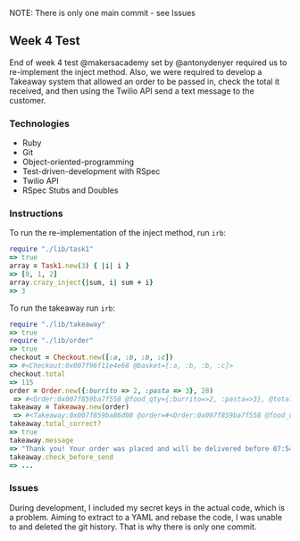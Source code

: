 NOTE: There is only one main commit - see Issues

Week 4 Test
---
End of week 4 test @makersacademy set by @antonydenyer required
us to re-implement the inject method. Also, we were required
to develop a Takeaway system that allowed an order to be
passed in, check the total it received, and then using the
Twilio API send a text message to the customer.

### Technologies
* Ruby
* Git
* Object-oriented-programming
* Test-driven-development with RSpec
* Twilio API
* RSpec Stubs and Doubles

### Instructions
To run the re-implementation of the inject method, run `irb`:

```ruby
require "./lib/task1"
=> true
array = Task1.new(3) { |i| i }
=> [0, 1, 2]
array.crazy_inject{|sum, i| sum + i}
=> 3
```

To run the takeaway run `irb`:

```ruby
require "./lib/takeaway"
=> true
require "./lib/order"
=> true
checkout = Checkout.new([:a, :b, :b, :c])
=> #<Checkout:0x007f96f11e4e68 @basket=[:a, :b, :b, :c]>
checkout.total
=> 115
order = Order.new({:burrito => 2, :pasta => 3}, 28)
 => #<Order:0x007f859ba7f558 @food_qty={:burrito=>2, :pasta=>3}, @total=28>
takeaway = Takeaway.new(order)
 => #<Takeaway:0x007f859ba86d08 @order=#<Order:0x007f859ba7f558 @food_qty={:burrito=>2, :pasta=>3}, @total=28>>
takeaway.total_correct?
=> true
takeaway.message
=> "Thank you! Your order was placed and will be delivered before 07:54"
takeaway.check_before_send
=> ...
```

### Issues
During development, I included my secret keys in the actual
code, which is a problem. Aiming to extract to a YAML and
rebase the code, I was unable to and deleted the git history.
That is why there is only one commit.
